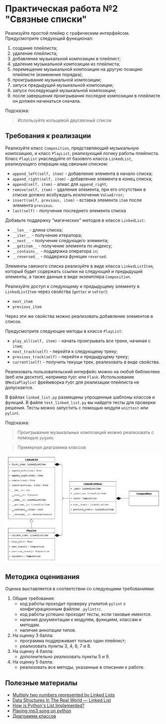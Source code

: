 # Практическая работа №2 "Связные списки"

Реализуйте простой плейер с графическим интерфейсом. Предусмотрите
следующий функционал:
1) создание плейлиста;
2) удаление плейлиста;
3) добавление музыкальной композиции в плейлист;
4) удаление музыкальной композиции из плейлиста;
5) перемещение музыкальной композиции на другую позицию плейлисте (изменение порядка);
6) проигрывание музыкальной композиции;
7) запуск предыдущей музыкальной композиции;
8) запуск последующей музыкальной композиции;
9) после завершения проигрывания последне композиции в плейлисте он
должен начинаться сначала.

Подсказка:
> Используйте кольцевой двусвязный список

##  Требования к реализации

Реализуйте класс `Composition`, представляющий музыкальную композицию, и
класс `PlayList`, реализующий логику работы плейлиста. Класс `PlayList`
унаследуйте от базового класса `LinkedList`, реализующего операции над
связным списком:
- `append_left(self, item)` - добавление элемента в начало списка;
- `append_right(self, item)` - добавление элемента в конец списка;
- `append(self, item)` - алиас для `append_right`;
- `remove(self, item)` - удаление элемента, при его отсутствии в списке
должно возбуждать исключение `ValueError`;
- `insert(self, previous, item)` - вставка элемента `item` после
элемента `previous`.
- `last(self)` - получение последнего элемента списка 

Добавьте поддержку "магических" методов в классе `LinkedList`:
- `__len__` - длина списка;
- `__iter__` - получение итератора;
- `__next__` - получение следующего элемента;
- `__getitem__` - получение элемента по индексу;
- `__contains__` - поддержка оператора `in`;
- `__reversed__` - поддержка функции `reversed`.

Элементы связного списка реализуйте в виде класса `LinkedListItem`,
который будет содержать ссылки на следующий и предыдущий элементы, а
также данные в виде экземпляра `Composition`.

Реализуйте доступ к следующему и предыдущему элементу в `LinkedListItem`
через свойства (`getter` и `setter`):
- `next_item`
- `previous_item`

Через эти же свойства можно реализовать добавление элементов в список.

Предусмотрите следующие методы в классе `PlayList`:
- `play_all(self, item)` - начать проигрывать все треки, начиная с `item`;
- `next_track(self)` - перейти к следующему треку;
- `previous_track(self)` - перейти к предыдущему треку;
- `current(self)` - получить текущи трек, реализовать в виде свойства.

Реализовать пользовательский интерфейс можно на любой библиотеке (веб
или десктоп), например `PyQt` или `Flask`. Использование
`QMediaPlaylist` фреймворка `PyQt` для реализации плейлиста не
допускается.

В файлах `linked_list.py` размещены упрощенные шаблоны классов и
функций. В файле `test_linked_list.py` вы найдете тесты для проверки
решения. Тесты можно запустить с помощью модуля `unittest` или `pylint`.

Подсказка:
> Проигрывание музыкальных композиций можно реализовать с помощью
> `pygame`.

> Примерная диаграмма классов

![Диаграмма классов](../../image/class_diagram.png)

<!-- ## Входные и выходные данные -->

## Методика оценивания

Оценка выставляется в соответствии со следующими требованиями:

1) Общие требования:
    - код работы проходит проверку утилитой `pylint` с конфигурационным
    файлом `.pylintrc`.
    - код работы успешно проходит тесты, если таковые имеются.
    - наличие документации к модулям, функциям, классам и методам.
    - наличие аннотации типов.
2) На оценку 3 балла:
    - программа поддерживает только один плейлист;
    - реализовать пункты 3, 4, 6, 7 и 8.
3) На оценку 4 балла:
    - дополнительно реализовать пункты 5 и 9.
4) На оценку 5 балла:
    - реализовать все методы, указанные в описании к работе. 

## Полезные материалы

- [Multiply two numbers represented by Linked Lists](https://www.geeksforgeeks.org/multiply-two-numbers-represented-linked-lists/)
- [Data Structures In The Real World — Linked List](https://medium.com/journey-of-one-thousand-apps/data-structures-in-the-real-world-508f5968545a)
- [How is Python's List Implemented?](https://stackoverflow.com/questions/3917574/how-is-pythons-list-implemented)
- [Playing mp3 song on python](https://stackoverflow.com/questions/20021457/playing-mp3-song-on-python)
- [Диаграмма классов](https://en.wikipedia.org/wiki/Class_diagram)
